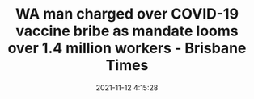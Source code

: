 ---
"title": "WA man charged over COVID-19 vaccine bribe as mandate looms over 1.4 million workers - Brisbane Times"
"date": "2021-11-12 4:15:28"
"feed_name": "GOOGLENEWSMINING"
"feed_website": "https://news.google.com/search?q=mining%2Bincident&hl=en-US&gl=US&ceid=US:en"
"feed_rss": "https://news.google.com/rss/search?q=mining%2Bincident&hl=en-US&gl=US&ceid=US:en"
"link": "https://www.brisbanetimes.com.au/national/western-australia/wa-man-charged-over-covid-19-vaccine-bribe-as-mandate-looms-over-1-4-million-workers-20211112-p598gu.html?ref=rss&utm_medium=rss&utm_source=rss_feed"
"source": "{'href': 'https://www.brisbanetimes.com.au', 'title': 'Brisbane Times'}"
"file": "_posts/2021-1-1-4abd172fb29c7e2fe773b958c172084def72f31c.md"
"accident": "0"
"drilling": "0"
"dead": "0"
"injured": "0"
"arrested": "0"
"place": "unknown place"
"where": "unknown site"
"causes": "unknown"
"place_uri": "unknown place"
---